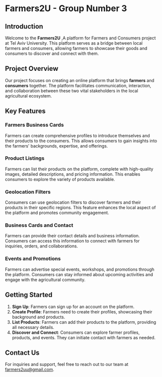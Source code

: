 # Farmers2U - Group Number 3

## Introduction

Welcome to the **Farmers2U** ,A platform for Farmers and Consumers project at Tel Aviv University. This platform serves as a bridge between local farmers and consumers, allowing farmers to showcase their goods and consumers to discover and connect with them.

## Project Overview

Our project focuses on creating an online platform that brings **farmers** and **consumers** together. The platform facilitates communication, interaction, and collaboration between these two vital stakeholders in the local agricultural ecosystem.

## Key Features

### Farmers Business Cards

Farmers can create comprehensive profiles to introduce themselves and their products to the consumers. This allows consumers to gain insights into the farmers' backgrounds, expertise, and offerings.

### Product Listings

Farmers can list their products on the platform, complete with high-quality images, detailed descriptions, and pricing information. This enables consumers to explore the variety of products available.

### Geolocation Filters

Consumers can use geolocation filters to discover farmers and their products in their specific regions. This feature enhances the local aspect of the platform and promotes community engagement.

### Business Cards and Contact

Farmers can provide their contact details and business information. Consumers can access this information to connect with farmers for inquiries, orders, and collaborations.

### Events and Promotions

Farmers can advertise special events, workshops, and promotions through the platform. Consumers can stay informed about upcoming activities and engage with the agricultural community.

## Getting Started

1. **Sign Up**: Farmers can sign up for an account on the platform.
2. **Create Profile**: Farmers need to create their profiles, showcasing their background and products.
3. **List Products**: Farmers can add their products to the platform, providing all necessary details.
4. **Discover and Connect**: Consumers can explore farmer profiles, products, and events. They can initiate contact with farmers as needed.


## Contact Us

For inquiries and support, feel free to reach out to our team at [farmers2uu@gmail.com](mailto:farmers2uu@gmail.com).
